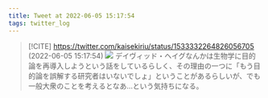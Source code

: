 ```yaml
---
title: Tweet at 2022-06-05 15:17:54
tags: twitter_log
---
```


> [!CITE] https://twitter.com/kaisekiriu/status/1533332264826056705 (2022-06-05 15:17:54)
> ![](https://twitter.com/kaisekiriu/status/1533332264826056705)
> デイヴィッド・ヘイグなんかは生物学に目的論を再導入しようという話をしているらしく、その理由の一つに「もう目的論を誤解する研究者はいないでしょ」ということがあるらしいが、でも一般大衆のことを考えるとなあ…という気持ちになる。

